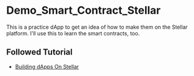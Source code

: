 # Demo_Smart_Contract_Stellar

This is a practice dApp to get an idea of how to make them on the Stellar platform.  I'll use this to learn the smart contracts, too.  



## Followed Tutorial

- [Building dApps On Stellar](https://www.youtube.com/live/pfviOwq9gOQ?si=FBhYJhCcoEjRsdMb)